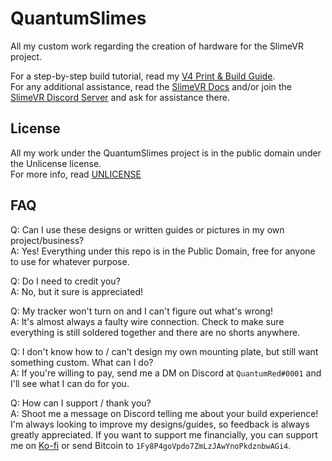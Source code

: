 # QuantumSlimes
All my custom work regarding the creation of hardware for the SlimeVR project.

For a step-by-step build tutorial, read my [V4 Print & Build Guide](/Print.and.Build.Guide.md).  
For any additional assistance, read the [SlimeVR Docs](https://docs.slimevr.dev/) and/or join the [SlimeVR Discord Server](https://discord.gg/SlimeVR) and ask for assistance there.  

## License
All my work under the QuantumSlimes project is in the public domain under the Unlicense license.  
For more info, read [UNLICENSE](UNLICENSE)  

## FAQ
Q: Can I use these designs or written guides or pictures in my own project/business?  
A: Yes! Everything under this repo is in the Public Domain, free for anyone to use for whatever purpose.

Q: Do I need to credit you?  
A: No, but it sure is appreciated!

Q: My tracker won't turn on and I can't figure out what's wrong!  
A: It's almost always a faulty wire connection. Check to make sure everything is still soldered together and there are no shorts anywhere.

Q: I don't know how to / can't design my own mounting plate, but still want something custom. What can I do?  
A: If you're willing to pay, send me a DM on Discord at `QuantumRed#0001` and I'll see what I can do for you.

Q: How can I support / thank you?  
A: Shoot me a message on Discord telling me about your build experience! I'm always looking to improve my designs/guides, so feedback is always greatly appreciated. If you want to support me financially, you can support me on [Ko-fi](https://ko-fi.com/quantumred) or send Bitcoin to `1Fy8P4goVpdo7ZmLzJAwYnoPkdznbwAGi4`.
